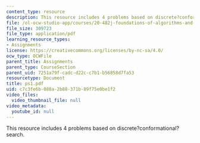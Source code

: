 ```yaml
---
content_type: resource
description: This resource includes 4 problems based on discrete?conformational?search.
file: /ol-ocw-studio-app/courses/20-482j-foundations-of-algorithms-and-computational-techniques-in-systems-biology-spring-2006/c7c3fe6b088a2b88371b89f75e0be1f2_ps1.pdf
file_size: 309723
file_type: application/pdf
learning_resource_types:
- Assignments
license: https://creativecommons.org/licenses/by-nc-sa/4.0/
ocw_type: OCWFile
parent_title: Assignments
parent_type: CourseSection
parent_uid: 7251a79f-cadc-d22c-c7b1-b56858d7fa53
resourcetype: Document
title: ps1.pdf
uid: c7c3fe6b-088a-2b88-371b-89f75e0be1f2
video_files:
  video_thumbnail_file: null
video_metadata:
  youtube_id: null
---
```

This resource includes 4 problems based on discrete?conformational?search.